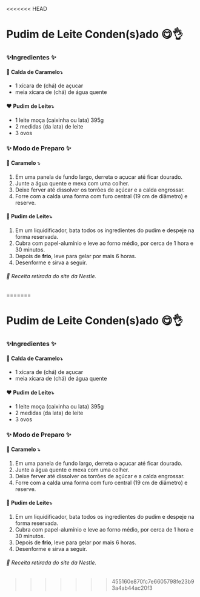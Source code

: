 <<<<<<< HEAD
# Pudim de Leite Conden(s)ado :yum::ok_hand:

### :sparkles:Ingredientes :sparkles:

#### :yellow_heart: Calda de Caramelo:arrow_heading_down:

- 1 xícara de (chá) de açucar
- meia xícara de (chá) de água quente



####  :heart: Pudim de Leite:arrow_heading_down:

- 1 leite moça (caixinha ou lata) 395g
- 2 medidas (da lata) de leite
- 3 ovos



### :sparkles: Modo de Preparo :sparkles:



#### :candy: Caramelo :arrow_heading_down:

1. Em uma panela de fundo largo, derreta o açucar  até ficar dourado.
2. Junte a água quente e mexa com uma colher.
3. Deixe ferver até dissolver os torrões de açúcar e a calda engrossar.
4. Forre com a calda uma forma com furo central (19 cm de diâmetro) e reserve.



#### :blue_heart: Pudim de Leite:arrow_heading_down:

1. Em um liquidificador, bata todos os ingredientes do pudim e despeje na forma reservada.
2. Cubra com papel-alumínio e leve ao forno médio, por cerca de 1 hora e 30 minutos.
3. Depois de **frio**, leve para gelar por mais 6 horas.
4. Desenforme e sirva a seguir.





###### :round_pushpin: Receita retirada do site da Nestle.

=======
# Pudim de Leite Conden(s)ado :yum::ok_hand:

### :sparkles:Ingredientes :sparkles:

#### :yellow_heart: Calda de Caramelo:arrow_heading_down:

- 1 xícara de (chá) de açucar
- meia xícara de (chá) de água quente



####  :heart: Pudim de Leite:arrow_heading_down:

- 1 leite moça (caixinha ou lata) 395g
- 2 medidas (da lata) de leite
- 3 ovos



### :sparkles: Modo de Preparo :sparkles:



#### :candy: Caramelo :arrow_heading_down:

1. Em uma panela de fundo largo, derreta o açucar  até ficar dourado.
2. Junte a água quente e mexa com uma colher.
3. Deixe ferver até dissolver os torrões de açúcar e a calda engrossar.
4. Forre com a calda uma forma com furo central (19 cm de diâmetro) e reserve.



#### :blue_heart: Pudim de Leite:arrow_heading_down:

1. Em um liquidificador, bata todos os ingredientes do pudim e despeje na forma reservada.
2. Cubra com papel-alumínio e leve ao forno médio, por cerca de 1 hora e 30 minutos.
3. Depois de **frio**, leve para gelar por mais 6 horas.
4. Desenforme e sirva a seguir.





###### :round_pushpin: Receita retirada do site da Nestle.

>>>>>>> 455160e870fc7e6605798fe23b93a4ab44ac20f3
